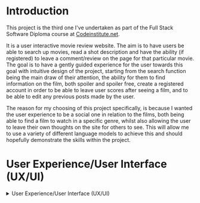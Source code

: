 # Introduction
This project is the third one I've undertaken as part of the Full Stack Software Diploma course at [Codeinstitute.net](https://www.CodeInstitute.net).

It is a user interactive movie review website.  The aim is to have users be able to search up movies, read a shot description and have the ability (if registered) to leave a comment/review on the page for that particular movie.  
The goal is to have a gently guided experience for the user towards this goal with intuitive design of the project, starting from the search function being the main draw of their attention, the ability for them to find information on the film, both spoiler and spoiler free, create a registered account in order to be able to leave user scores after seeing a film, and to be able to edit any previous posts made by the user.

The reason for my choosing of this project specifically, is because I wanted the user experience to be a social one in relation to the films, both being able to find a film to watch in a specific genre, whilst also allowing the user to leave their own thoughts on the site for others to see. This will allow me to use a variety of different language models to achieve this and should hopefully demonstrate the skills within the project.

# User Experience/User Interface (UX/UI)

<details>
  
  <summary>User Experience/User Interface (UX/UI)</summary>
  
  ### User Stories
  
  ##### First Time Visitor Goals
  As a first time visitor I want:  
  - the search function for movie reviews to be clear, front and center  
  - to be able to filter by multiple fields, such as genre, year of release, age rating   
  - to be able to create user account to interact with other users 
  
  ##### Return/frequent Visitor Goals.
  As a return/frequent visitor I want:  
  - to be able to score films/movies I have seen.
  - to be able to save movies to a personal favourites page to keep personal track.
  - to be able to leave comment reviews on individual movie pages with the ability to edit the comments.
  - to allow the registered user to be able to filter if they see user reviews or not. 
  
  ##### Website's Owner Goals.
  As the developer I want:
  - to correctly create a relational database that pulls the information the user requires of their search i.e after searching a certain parameter, being able to filter down the returned results such as, release date filter being applied when searching the horrow genre to find movies released in a certain window whether that be annual or seasonal.
  - to create a comments section that allows user's to leave word-limited reviews following the CRUD format. 
  - to lead the user down a pusedo-constructed path, in order to provide a semi-streamlined experience with the website.
  - to either create a database, or use an available API call for a pre-existing movie database that can be used to pull names, lead actors, directors, release dates and series links in to the site. 
  - to create a seperate database for the users to write to i.e comments/reviews etc, movies scores etc.



# Initial template build process - understanding functions available

<details>
  <details>Proof of testing rendered functions</details>

  ### Initial test processes.
  In my initial commits within the repository, I had issues intially getting my Flask modules to be recognised and for the app.py python file to render to the html file. 
  []

  I cited an external resource in order to solve the issue of routing which was at the following link on youtube.
  [https://www.youtube.com/watch?v=MwZwr5Tvyxo&list=PL-osiE80TeTs4UjLw5MM6OjgkjFeUxCYH]. 
  Using this allowed me get through the majority of my build process following the guidiance within these instructional videos. 

  
I've had to use an online conversion tool in order to convert a movie database from a tsv.gz file , to uncompress the file into .tsv format, and to convert it using a website named [https://www.convertsimple.com/convert-tsv-to-sql-insert-statement/]

This was used to create a demo sql table for me to call information within my request function within my javascript page.
The issues I faced during this process where a variety of a few not limited to:
 - My instance os VsCode (chosen IDE enviroment) having compatability issues due to my machine only being able to run OSX 10.13.6 (High Sierra) at its highest version causing issues when attempting to install mysql and mongosh commands through the terminmal commands whether that be through the Homebrew function, of that be through the pip3 install function. 
 
 - Having to code across multiple IDE instances depending upon where I was when working on my project (a seperate macbook again circa 2010-2012 that I keep at my parents house) and therefore not always having access to my creds.json information.

 - Attempting to create a custom sql table to call information from as I was unable to connect to my postgresql database within my machine instace (again due to OSX compatibiliy issues).

 - due to an older instructional video and updates to security measures, as well as my computers outdated OS system, I was unable to complete the email security function portion of this part of the instructional video. However I will highlight the areas of improvement for future work and future projects going forward.


![CI logo](https://codeinstitute.s3.amazonaws.com/fullstack/ci_logo_small.png)



